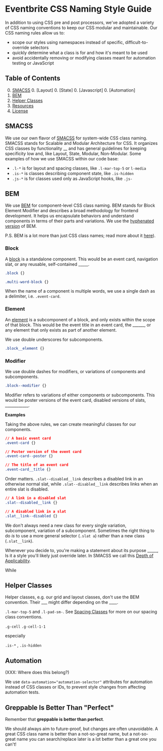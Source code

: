 # Eventbrite CSS Naming Style Guide

In addition to using CSS pre and post processors, we've adopted a variety of CSS naming conventions to keep our CSS modular and maintainable. Our CSS naming rules allow us to:

- scope our styles using namespaces instead of specific, difficult-to-override selectors
- quickly determine what a class is for and how it's meant to be used
- avoid accidentally removing or modifying classes meant for automation testing or JavaScript

## Table of Contents

0. [SMACSS](#smacss)
    0. [Layout]
    0. [State]
    0. [Javascript]
    0. [Automation]
0. [BEM](#bem)
0. [Helper Classes](#helper-classes)
0. [Resources](#resources)
0. [License](#license)

## SMACSS

We use our own flavor of [SMACSS](https://smacss.com/) for system-wide CSS class naming. SMACSS stands for Scalable and Modular Architecture for CSS. It organizes CSS classes by functionality __ and has general guidelines for keeping specificity low and, like Layout, State, Modular, Non-Modular. Some examples of how we use SMACSS within our code base:

- `.l-*` is for layout and spacing classes, like `.l-mar-top-5` or `l-media`
- `.is-*` is classes describing component state, like `.is-hidden`
- `.js-*` is for classes used only as JavaScript hooks, like `.js-`

## BEM

We use [BEM](https://en.bem.info/) for component-level CSS class naming. BEM stands for Block Element Modifier and describes a broad methodology for frontend development. It helps us encapsulate behaviors and understand components in terms of their parts and variations. We use the [hyphenated version](http://csswizardry.com/2013/01/mindbemding-getting-your-head-round-bem-syntax/) of BEM.

P.S. BEM is a lot more than just CSS class names; read more about it [here](https://en.bem.info/methodology/)).

### Block

A [block](https://en.bem.info/methodology/key-concepts/#block) is a standalone component. This would be an event card, navigation slat, or any reusable, self-contained _____.

```css
.block {}

.multi-word-block {}
```

When the name of a component is multiple words, we use a single dash as a delimiter, i.e. `.event-card`.

### Element

An [element](https://en.bem.info/methodology/key-concepts/#element) is a subcomponent of a block, and only exists within the scope of that block. This would be the event title in an event card, the ______, or any element that only exists as part of another element.

We use double underscores for subcomponents.

```css
.block__element {}
```

### Modifier

We use double dashes for modifiers, or variations of components and subcomponents.

```css
.block--modifier {}
```

Modifier refers to variations of either components or subcomponents. This would be poster versions of the event card, disabled versions of slats, ____________.

**Examples**

Taking the above rules, we can create meaningful classes for our components.

```css
// A basic event card
.event-card {}

// Poster version of the event card
.event-card--poster {}

// The title of an event card
.event-card__title {}
```

Order matters. `.slat--disabled__link` describes a disabled link in an otherwise normal slat, while `.slat--disabled__link` describes links when an entire slat is disabled.

```css
// A link in a disabled slat
.slat--disabled__link {}

// A disabled link in a slat
.slat__link--disabled {}
```

We don't always need a new class for every single variation, subcomponent, variation of a subcomponent. Sometimes the right thing to do *is* to use a more general selector (`.slat a`) rather than a new class (`.slat__link`).

Whenever you decide to, you're making a statement about its purpose _____,  Is it  a style you'll likely just override later. In SMACSS we call this [Depth of Applicability](https://smacss.com/book/applicability).

While

## Helper Classes

Helper classes, e.g. our grid and layout classes, don't use the BEM convention. Their ___ might differ depending on the ____.

`.l-mar-top-5` and `.l-pad-sm-`. See [Spacing Classes](spacing) for more on our spacing class conventions.

`.g-cell` `.g-cell-1-1`

especially

`.is-*` , `.is-hidden`

## Automation

(XXX: Where does this belong?)

We use `data-automation="automation-selector"` attributes for automation instead of CSS classes or IDs, to prevent style changes from affecting automation tests.

## Greppable Is Better Than "Perfect"

Remember that **greppable is better than perfect**.

We should always aim to future-proof, but changes are often unavoidable. A great CSS class name is better than a not-so-great name, but a not-so-great name you can search/replace later is a lot better than a great one you can't!

